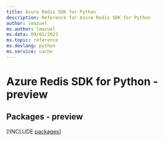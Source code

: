 ```yaml
---
title: Azure Redis SDK for Python
description: Reference for Azure Redis SDK for Python
author: lmazuel
ms.author: lmazuel
ms.data: 09/01/2023
ms.topic: reference
ms.devlang: python
ms.service: cache
---
```

# Azure Redis SDK for Python - preview
## Packages - preview
[!INCLUDE [packages](redis-index.md)]